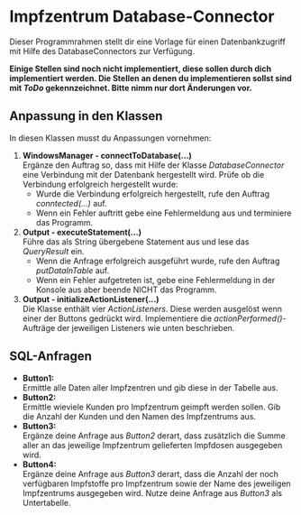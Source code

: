 # Impfzentrum Database-Connector

Dieser Programmrahmen stellt dir eine Vorlage für einen Datenbankzugriff mit Hilfe des DatabaseConnectors zur Verfügung.

**Einige Stellen sind noch nicht implementiert, diese sollen durch dich implementiert werden. Die Stellen an denen du implementieren sollst sind mit *ToDo* gekennzeichnet. Bitte nimm nur dort Änderungen vor.**

## Anpassung in den Klassen
In diesen Klassen musst du Anpassungen vornehmen:
1. **WindowsManager - connectToDatabase(...)**<br>
   Ergänze den Auftrag so, dass mit Hilfe der Klasse *DatabaseConnector* eine Verbindung mit der Datenbank hergestellt wird.
   Prüfe ob die Verbindung erfolgreich hergestellt wurde:
   * Wurde die Verbindung erfolgreich hergestellt, rufe den Auftrag *conntected(...)* auf.
   * Wenn ein Fehler auftritt gebe eine Fehlermeldung aus und terminiere das Programm. 
2. **Output - executeStatement(...)**<br>
   Führe das als String übergebene Statement aus und lese das *QueryResult* ein.
   * Wenn die Anfrage erfolgreich ausgeführt wurde, rufe den Auftrag *putDataInTable* auf.
   * Wenn ein Fehler aufgetreten ist, gebe eine Fehlermeldung in der Konsole aus aber beende NICHT das Programm.
3. **Output - initializeActionListener(...)**<br>
   Die Klasse enthält vier *ActionListeners*. Diese werden ausgelöst wenn einer der Buttons gedrückt wird.
   Implementiere die *actionPerformed()*-Aufträge der jeweiligen Listeners wie unten beschrieben.
   
## SQL-Anfragen
* **Button1:**<br>Ermittle alle Daten aller Impfzentren und gib diese in der Tabelle aus.
* **Button2:**<br>Ermittle wieviele Kunden pro Impfzentrum geimpft werden sollen. Gib die Anzahl der Kunden und den Namen des Impfzentrums aus.
* **Button3:**<br>Ergänze deine Anfrage aus *Button2* derart, dass zusätzlich die Summe aller an das jeweilige Impfzentrum gelieferten Impfdosen ausgegeben wird.
* **Button4:**<br>Ergänze deine Anfrage aus *Button3* derart, dass die Anzahl der noch verfügbaren Impfstoffe pro Impfzentrum sowie der Name des jeweiligen Impfzentrums ausgegeben wird. Nutze deine Anfrage aus *Button3* als Untertabelle.